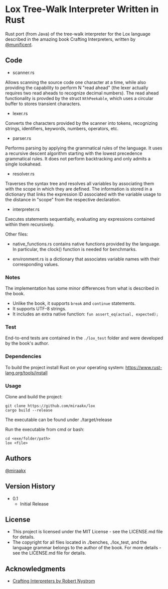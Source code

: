 # Lox Tree-Walk Interpreter Written in Rust

Rust port (from Java) of the tree-walk interpreter for the Lox language described in the amazing book Crafting Interpreters, written by [@munificent](https://github.com/munificent).

## Code

* scanner.rs

Allows scanning the source code one character at a time, while also providing the capability to perform N "read ahead" (the lexer actually requires two read aheads to recognize decimal numbers). The read ahead functionality is provded by the struct `NthPeekable`, which uses a circular buffer to stores transient characters.

* lexer.rs

Converts the characters provided by the scanner into tokens, recognizing strings, identifiers, keywords, numbers, operators, etc.

* parser.rs

Performs parsing by applying the grammatical rules of the language. It uses a recursive descent algorithm starting with the lowest precedence grammatical rules. It does not perform backtracking and only admits a single lookahead.

* resolver.rs

Traverses the syntax tree and resolves all variables by associating them with the scope in which they are defined. The information is stored in a dictionary that links the expression ID associated with the variable usage to the distance in "scope" from the respective declaration.

* interpreter.rs

Executes statements sequentially, evaluating any expressions contained within them recursively.

Other files:

* native_functions.rs contains native functions provided by the language. In particular, the clock() function is needed for benchmarks.

* environment.rs is a dictionary that associates variable names with their corresponding values.

### Notes

The implementation has some minor differences from what is described in the book.

* Unlike the book, it supports `break` and `continue` statements.
* It supports UTF-8 strings.
* It includes an extra native function: `fun assert_eq(actual, expected);`

### Test

End-to-end tests are contained in the `./lox_test` folder and were developed by the book's author.

### Dependencies

To build the project install Rust on your operating system: https://www.rust-lang.org/tools/install

### Usage

Clone and build the project:
```
git clone https://github.com/miraakx/lox
cargo build --release
```
The executable can be found under ./target/release

Run the executable from cmd or bash:
```
cd <exe/folder/path>
lox <file>
```

## Authors

[@miraakx](https://github.com/miraakx)

## Version History

* 0.1
    * Initial Release

## License

* This project is licensed under the MIT License - see the LICENSE.md file for details.
* The copyright for all files located in ./benches, ./lox_test, and the language grammar belongs to the author of the book. For more details - see the LICENSE.md file for details.

## Acknowledgments

* [Crafting Interpreters by Robert Nystrom](https://craftinginterpreters.com/)
